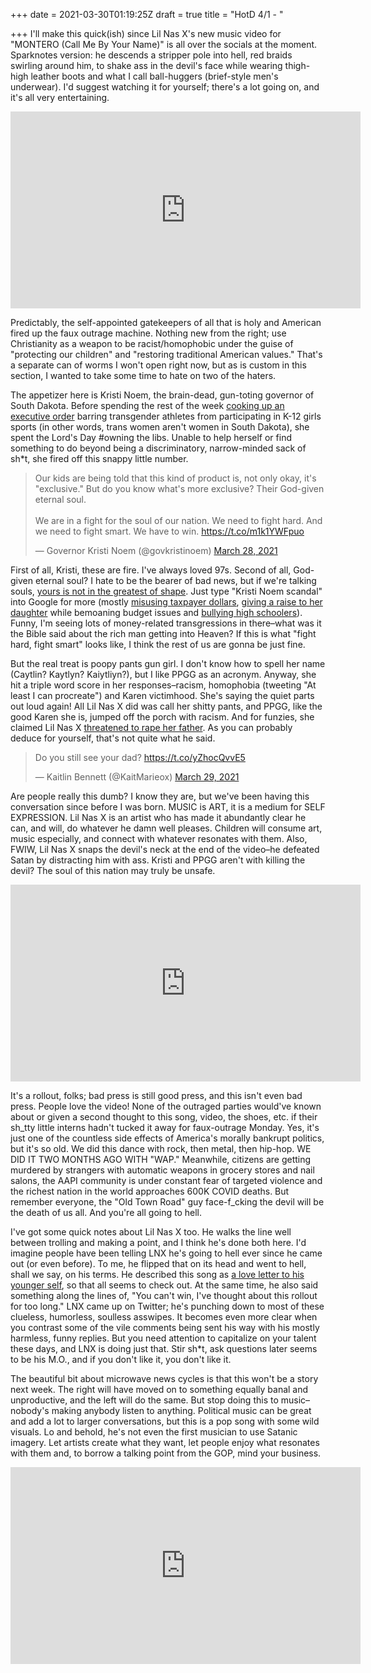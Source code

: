 +++
date = 2021-03-30T01:19:25Z
draft = true
title = "HotD 4/1 - "

+++
I'll make this quick(ish) since Lil Nas X's new music video for "MONTERO (Call Me By Your Name)" is all over the socials at the moment. Sparknotes version: he descends a stripper pole into hell, red braids swirling around him, to shake ass in the devil's face while wearing thigh-high leather boots and what I call ball-huggers (brief-style men's underwear). I'd suggest watching it for yourself; there's a lot going on, and it's all very entertaining.

<iframe width="560" height="315" src="https://www.youtube.com/embed/6swmTBVI83k" title="YouTube video player" frameborder="0" allow="accelerometer; autoplay; clipboard-write; encrypted-media; gyroscope; picture-in-picture" allowfullscreen></iframe>

Predictably, the self-appointed gatekeepers of all that is holy and American fired up the faux outrage machine. Nothing new from the right; use Christianity as a weapon to be racist/homophobic under the guise of "protecting our children" and "restoring traditional American values." That's a separate can of worms I won't open right now, but as is custom in this section, I wanted to take some time to hate on two of the haters.

The appetizer here is Kristi Noem, the brain-dead, gun-toting governor of South Dakota. Before spending the rest of the week [cooking up an executive order](https://www.cnn.com/2021/03/30/politics/south-dakota-transgender-sports-kristi-noem/index.html) barring transgender athletes from participating in K-12 girls sports (in other words, trans women aren't women in South Dakota), she spent the Lord's Day #owning the libs. Unable to help herself or find something to do beyond being a discriminatory, narrow-minded sack of sh*t, she fired off this snappy little number.

<blockquote class="twitter-tweet"><p lang="en" dir="ltr">Our kids are being told that this kind of product is, not only okay, it's "exclusive." But do you know what's more exclusive? Their God-given eternal soul.<br><br>We are in a fight for the soul of our nation. We need to fight hard. And we need to fight smart. We have to win. <a href="https://t.co/m1k1YWFpuo">https://t.co/m1k1YWFpuo</a></p>— Governor Kristi Noem (@govkristinoem) <a href="https://twitter.com/govkristinoem/status/1376239196709478400?ref_src=twsrc%5Etfw">March 28, 2021</a></blockquote> <script async src="https://platform.twitter.com/widgets.js" charset="utf-8"></script>

First of all, Kristi, these are fire. I've always loved 97s. Second of all, God-given eternal soul? I hate to be the bearer of bad news, but if we're talking souls, [yours is not in the greatest of shape](https://www.thedailybeast.com/gov-kristi-noem-says-shes-celebrating-intl-womens-day-by-signing-anti-trans-bill). Just type "Kristi Noem scandal" into Google for more (mostly [misusing taxpayer dollars](https://prospect.org/power/noem-bill-would-make-dark-money-disclosure-illegal/), [giving a raise to her daughter](https://www.aberdeennews.com/news/opinion/from-about-41k-to-58k-for-governor-s-daughter/article_fc637b86-1dbc-11ea-b961-db14b62c3554.html) while bemoaning budget issues and [bullying high schoolers](https://dakotafreepress.com/2019/06/16/girls-stater-expelled-after-posting-photo-of-noem-and-anti-trump-message/)). Funny, I'm seeing lots of money-related transgressions in there–what was it the Bible said about the rich man getting into Heaven? If this is what "fight hard, fight smart" looks like, I think the rest of us are gonna be just fine.

But the real treat is poopy pants gun girl. I don't know how to spell her name (Caytlin? Kaytlyn? Kaiytliyn?), but I like PPGG as an acronym. Anyway, she hit a triple word score in her responses–racism, homophobia (tweeting "At least I can procreate") and Karen victimhood. She's saying the quiet parts out loud again! All Lil Nas X did was call her shitty pants, and PPGG, like the good Karen she is, jumped off the porch with racism. And for funzies, she claimed Lil Nas X [threatened to rape her father](https://twitter.com/kaitmarieox/status/1376375609555886080). As you can probably deduce for yourself, that's not quite what he said.

<blockquote class="twitter-tweet"><p lang="en" dir="ltr">Do you still see your dad? <a href="https://t.co/yZhocQvvE5">https://t.co/yZhocQvvE5</a></p>— Kaitlin Bennett (@KaitMarieox) <a href="https://twitter.com/KaitMarieox/status/1376364462911987712?ref_src=twsrc%5Etfw">March 29, 2021</a></blockquote> <script async src="https://platform.twitter.com/widgets.js" charset="utf-8"></script>

Are people really this dumb? I know they are, but we've been having this conversation since before I was born. MUSIC is ART, it is a medium for SELF EXPRESSION. Lil Nas X is an artist who has made it abundantly clear he can, and will, do whatever he damn well pleases. Children will consume art, music especially, and connect with whatever resonates with them. Also, FWIW, Lil Nas X snaps the devil's neck at the end of the video–he defeated Satan by distracting him with ass. Kristi and PPGG aren't with killing the devil? The soul of this nation may truly be unsafe.

<iframe width="560" height="315" src="https://www.youtube.com/embed/sLSorLH-FEg" title="YouTube video player" frameborder="0" allow="accelerometer; autoplay; clipboard-write; encrypted-media; gyroscope; picture-in-picture" allowfullscreen></iframe>

It's a rollout, folks; bad press is still good press, and this isn't even bad press. People love the video! None of the outraged parties would've known about or given a second thought to this song, video, the shoes, etc. if their sh_tty little interns hadn't tucked it away for faux-outrage Monday. Yes, it's just one of the countless side effects of America's morally bankrupt politics, but it's so old. We did this dance with rock, then metal, then hip-hop. WE DID IT TWO MONTHS AGO WITH "WAP." Meanwhile, citizens are getting murdered by strangers with automatic weapons in grocery stores and nail salons, the AAPI community is under constant fear of targeted violence and the richest nation in the world approaches 600K COVID deaths. But remember everyone, the "Old Town Road" guy face-f_cking the devil will be the death of us all. And you're all going to hell.

I've got some quick notes about Lil Nas X too. He walks the line well between trolling and making a point, and I think he's done both here. I'd imagine people have been telling LNX he's going to hell ever since he came out (or even before). To me, he flipped that on its head and went to hell, shall we say, on his terms. He described this song as [a love letter to his younger self](https://www.instagram.com/p/CM3i2RelCkK/), so that all seems to check out. At the same time, he also said something along the lines of, "You can't win, I've thought about this rollout for too long." LNX came up on Twitter; he's punching down to most of these clueless, humorless, soulless asswipes. It becomes even more clear when you contrast some of the vile comments being sent his way with his mostly harmless, funny replies. But you need attention to capitalize on your talent these days, and LNX is doing just that. Stir sh*t, ask questions later seems to be his M.O., and if you don't like it, you don't like it.

The beautiful bit about microwave news cycles is that this won't be a story next week. The right will have moved on to something equally banal and unproductive, and the left will do the same. But stop doing this to music–nobody's making anybody listen to anything. Political music can be great and add a lot to larger conversations, but this is a pop song with some wild visuals. Lo and behold, he's not even the first musician to use Satanic imagery. Let artists create what they want, let people enjoy what resonates with them and, to borrow a talking point from the GOP, mind your business.

<iframe width="560" height="315" src="https://www.youtube.com/embed/pqK-J9S2GXs" title="YouTube video player" frameborder="0" allow="accelerometer; autoplay; clipboard-write; encrypted-media; gyroscope; picture-in-picture" allowfullscreen></iframe>